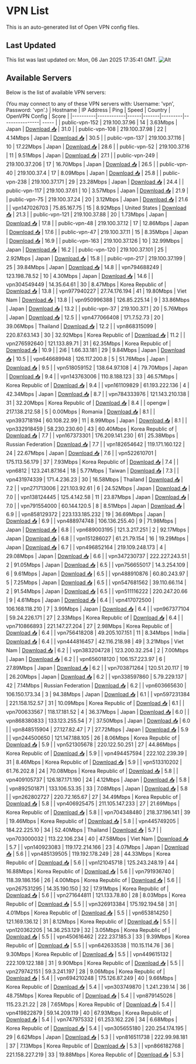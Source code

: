# VPN List

This is an auto-generated list of Open VPN config files.

## Last Updated

This list was last updated on: Mon, 06 Jan 2025 17:35:41 GMT.
![Alt](https://repobeats.axiom.co/api/embed/186b98318ef1479477931607c1ad7d823f12451f.svg "Repobeats analytics image")

## Available Servers

Below is the list of available VPN servers:

(You may connect to any of these VPN servers with: Username: 'vpn', Password: 'vpn'.)
| Hostname | IP Address | Ping | Speed | Country | OpenVPN Config | Score |
|----------|------------|------|-------|---------|----------------| ----- |
| public-vpn-152 | 219.100.37.96 | 14 | 3.63Mbps | Japan | [Download 📥](./configs/server_0_JP.ovpn) | 31.0 |
| public-vpn-108 | 219.100.37.98 | 22 | 4.14Mbps | Japan | [Download 📥](./configs/server_1_JP.ovpn) | 30.5 |
| public-vpn-137 | 219.100.37.116 | 10 | 17.22Mbps | Japan | [Download 📥](./configs/server_2_JP.ovpn) | 28.6 |
| public-vpn-52 | 219.100.37.16 | 11 | 9.51Mbps | Japan | [Download 📥](./configs/server_3_JP.ovpn) | 27.1 |
| public-vpn-249 | 219.100.37.206 | 17 | 16.70Mbps | Japan | [Download 📥](./configs/server_4_JP.ovpn) | 26.5 |
| public-vpn-40 | 219.100.37.4 | 17 | 8.09Mbps | Japan | [Download 📥](./configs/server_5_JP.ovpn) | 25.8 |
| public-vpn-238 | 219.100.37.171 | 29 | 23.28Mbps | Japan | [Download 📥](./configs/server_6_JP.ovpn) | 24.4 |
| public-vpn-117 | 219.100.37.61 | 10 | 3.57Mbps | Japan | [Download 📥](./configs/server_7_JP.ovpn) | 21.9 |
| public-vpn-75 | 219.100.37.24 | 20 | 3.12Mbps | Japan | [Download 📥](./configs/server_8_JP.ovpn) | 21.6 |
| vpn147026703 | 75.85.167.75 | 15 | 8.92Mbps | United States | [Download 📥](./configs/server_9_US.ovpn) | 21.3 |
| public-vpn-121 | 219.100.37.88 | 20 | 1.73Mbps | Japan | [Download 📥](./configs/server_10_JP.ovpn) | 17.8 |
| public-vpn-48 | 219.100.37.12 | 17 | 12.86Mbps | Japan | [Download 📥](./configs/server_11_JP.ovpn) | 17.6 |
| public-vpn-47 | 219.100.37.11 | 15 | 8.35Mbps | Japan | [Download 📥](./configs/server_12_JP.ovpn) | 16.9 |
| public-vpn-163 | 219.100.37.126 | 10 | 32.99Mbps | Japan | [Download 📥](./configs/server_13_JP.ovpn) | 16.2 |
| public-vpn-120 | 219.100.37.101 | 25 | 2.92Mbps | Japan | [Download 📥](./configs/server_14_JP.ovpn) | 15.8 |
| public-vpn-217 | 219.100.37.199 | 25 | 39.84Mbps | Japan | [Download 📥](./configs/server_15_JP.ovpn) | 14.8 |
| vpn794688249 | 123.198.78.52 | 10 | 4.30Mbps | Japan | [Download 📥](./configs/server_16_JP.ovpn) | 14.6 |
| vpn304549449 | 14.35.64.61 | 30 | 8.47Mbps | Korea Republic of | [Download 📥](./configs/server_17_KR.ovpn) | 13.8 |
| vpn977940227 | 27.74.176.194 | 41 | 19.80Mbps | Viet Nam | [Download 📥](./configs/server_18_VN.ovpn) | 13.8 |
| vpn950996388 | 126.85.225.14 | 9 | 33.86Mbps | Japan | [Download 📥](./configs/server_19_JP.ovpn) | 13.2 |
| public-vpn-37 | 219.100.37.1 | 20 | 5.76Mbps | Japan | [Download 📥](./configs/server_20_JP.ovpn) | 12.5 |
| vpn477066408 | 171.7.52.73 | 20 | 39.06Mbps | Thailand | [Download 📥](./configs/server_21_TH.ovpn) | 12.2 |
| vpn868315099 | 220.87.63.143 | 30 | 32.92Mbps | Korea Republic of | [Download 📥](./configs/server_22_KR.ovpn) | 11.2 |
| vpn276592640 | 121.133.89.71 | 31 | 62.35Mbps | Korea Republic of | [Download 📥](./configs/server_23_KR.ovpn) | 10.9 |
| 2i6 | 1.66.33.181 | 29 | 9.84Mbps | Japan | [Download 📥](./configs/server_24_JP.ovpn) | 10.5 |
| vpn646689948 | 126.117.200.8 | 5 | 51.76Mbps | Japan | [Download 📥](./configs/server_25_JP.ovpn) | 9.5 |
| vpn518059152 | 138.64.97.108 | 4 | 79.70Mbps | Japan | [Download 📥](./configs/server_26_JP.ovpn) | 9.4 |
| vpn143763006 | 110.8.188.123 | 33 | 46.57Mbps | Korea Republic of | [Download 📥](./configs/server_27_KR.ovpn) | 9.4 |
| vpn161109829 | 61.193.222.136 | 4 | 42.34Mbps | Japan | [Download 📥](./configs/server_28_JP.ovpn) | 8.7 |
| vpn784333976 | 121.143.210.138 | 31 | 32.20Mbps | Korea Republic of | [Download 📥](./configs/server_29_KR.ovpn) | 8.4 |
| opengw | 217.138.212.58 | 5 | 0.00Mbps | Romania | [Download 📥](./configs/server_30_RO.ovpn) | 8.1 |
| vpn393718194 | 60.108.22.99 | 11 | 8.99Mbps | Japan | [Download 📥](./configs/server_31_JP.ovpn) | 8.1 |
| vpn332918459 | 58.230.230.60 | 43 | 60.40Mbps | Korea Republic of | [Download 📥](./configs/server_32_KR.ovpn) | 7.7 |
| vpn167373301 | 176.209.141.230 | 61 | 25.38Mbps | Russian Federation | [Download 📥](./configs/server_33_RU.ovpn) | 7.7 |
| vpn182654642 | 119.171.160.122 | 24 | 22.67Mbps | Japan | [Download 📥](./configs/server_34_JP.ovpn) | 7.6 |
| vpn522610701 | 175.113.56.179 | 37 | 7.93Mbps | Korea Republic of | [Download 📥](./configs/server_35_KR.ovpn) | 7.4 |
| vpn6812 | 123.241.87.164 | 18 | 5.77Mbps | Taiwan | [Download 📥](./configs/server_36_TW.ovpn) | 7.3 |
| vpn431974339 | 171.4.236.23 | 30 | 16.58Mbps | Thailand | [Download 📥](./configs/server_37_TH.ovpn) | 7.2 |
| vpn271713006 | 221.103.92.61 | 6 | 24.52Mbps | Japan | [Download 📥](./configs/server_38_JP.ovpn) | 7.0 |
| vpn138124445 | 125.4.142.58 | 11 | 23.87Mbps | Japan | [Download 📥](./configs/server_39_JP.ovpn) | 7.0 |
| vpn791554000 | 60.144.120.5 | 8 | 8.51Mbps | Japan | [Download 📥](./configs/server_40_JP.ovpn) | 6.9 |
| vpn858129372 | 223.133.185.232 | 19 | 36.69Mbps | Japan | [Download 📥](./configs/server_41_JP.ovpn) | 6.9 |
| vpn488974748 | 106.136.255.40 | 9 | 71.98Mbps | Japan | [Download 📥](./configs/server_42_JP.ovpn) | 6.8 |
| vpn689003195 | 121.3.217.251 | 2 | 92.17Mbps | Japan | [Download 📥](./configs/server_43_JP.ovpn) | 6.8 |
| vpn151286027 | 61.21.79.154 | 16 | 19.29Mbps | Japan | [Download 📥](./configs/server_44_JP.ovpn) | 6.7 |
| vpn496852164 | 219.109.248.173 | 4 | 29.08Mbps | Japan | [Download 📥](./configs/server_45_JP.ovpn) | 6.6 |
| vpn347230737 | 222.227.243.51 | 2 | 91.05Mbps | Japan | [Download 📥](./configs/server_46_JP.ovpn) | 6.5 |
| vpn756655017 | 14.3.254.109 | 6 | 9.61Mbps | Japan | [Download 📥](./configs/server_47_JP.ovpn) | 6.5 |
| vpn488910876 | 60.80.243.97 | 5 | 7.25Mbps | Japan | [Download 📥](./configs/server_48_JP.ovpn) | 6.5 |
| vpn547681562 | 39.110.66.114 | 2 | 91.54Mbps | Japan | [Download 📥](./configs/server_49_JP.ovpn) | 6.5 |
| vpn511116222 | 220.247.20.66 | 9 | 4.61Mbps | Japan | [Download 📥](./configs/server_50_JP.ovpn) | 6.4 |
| vpn417072500 | 106.168.118.210 | 7 | 3.99Mbps | Japan | [Download 📥](./configs/server_51_JP.ovpn) | 6.4 |
| vpn967377104 | 59.24.226.171 | 27 | 2.33Mbps | Korea Republic of | [Download 📥](./configs/server_52_KR.ovpn) | 6.4 |
| vpn710866893 | 221.147.27.204 | 27 | 2.98Mbps | Korea Republic of | [Download 📥](./configs/server_53_KR.ovpn) | 6.4 |
| vpn756418208 | 49.205.107.151 | 11 | 8.34Mbps | India | [Download 📥](./configs/server_54_IN.ovpn) | 6.4 |
| vpn444816457 | 42.116.218.98 | 49 | 3.21Mbps | Viet Nam | [Download 📥](./configs/server_55_VN.ovpn) | 6.2 |
| vpn383204728 | 123.200.32.254 | 2 | 7.00Mbps | Japan | [Download 📥](./configs/server_56_JP.ovpn) | 6.2 |
| vpn656018120 | 106.157.223.97 | 6 | 27.89Mbps | Japan | [Download 📥](./configs/server_57_JP.ovpn) | 6.2 |
| vpn703871264 | 120.51.20.117 | 19 | 26.20Mbps | Japan | [Download 📥](./configs/server_58_JP.ovpn) | 6.2 |
| vpn338597860 | 5.79.229.137 | 42 | 7.14Mbps | Russian Federation | [Download 📥](./configs/server_59_RU.ovpn) | 6.2 |
| vpn603665630 | 106.150.173.34 | 3 | 94.38Mbps | Japan | [Download 📥](./configs/server_60_JP.ovpn) | 6.1 |
| vpn597231384 | 221.158.152.57 | 31 | 10.09Mbps | Korea Republic of | [Download 📥](./configs/server_61_KR.ovpn) | 6.1 |
| vpn700633567 | 118.17.181.52 | 4 | 36.37Mbps | Japan | [Download 📥](./configs/server_62_JP.ovpn) | 6.0 |
| vpn868380833 | 133.123.255.54 | 7 | 37.50Mbps | Japan | [Download 📥](./configs/server_63_JP.ovpn) | 6.0 |
| vpn848515904 | 27.127.82.47 | 7 | 27.72Mbps | Japan | [Download 📥](./configs/server_64_JP.ovpn) | 5.9 |
| vpn244500650 | 121.147.188.105 | 26 | 8.06Mbps | Korea Republic of | [Download 📥](./configs/server_65_KR.ovpn) | 5.9 |
| vpn521305678 | 220.122.50.251 | 27 | 44.86Mbps | Korea Republic of | [Download 📥](./configs/server_66_KR.ovpn) | 5.9 |
| vpn494457594 | 222.102.239.39 | 31 | 8.46Mbps | Korea Republic of | [Download 📥](./configs/server_67_KR.ovpn) | 5.9 |
| vpn513310202 | 61.76.202.8 | 24 | 70.08Mbps | Korea Republic of | [Download 📥](./configs/server_68_KR.ovpn) | 5.8 |
| vpn409105737 | 126.187.171.190 | 24 | 4.12Mbps | Japan | [Download 📥](./configs/server_69_JP.ovpn) | 5.8 |
| vpn892501871 | 133.106.53.35 | 33 | 7.08Mbps | Japan | [Download 📥](./configs/server_70_JP.ovpn) | 5.8 |
| vpn262802727 | 220.72.165.67 | 27 | 34.49Mbps | Korea Republic of | [Download 📥](./configs/server_71_KR.ovpn) | 5.8 |
| vpn406925475 | 211.105.147.233 | 27 | 21.69Mbps | Korea Republic of | [Download 📥](./configs/server_72_KR.ovpn) | 5.8 |
| vpn704348480 | 218.37.196.141 | 39 | 19.46Mbps | Korea Republic of | [Download 📥](./configs/server_73_KR.ovpn) | 5.8 |
| vpn445749205 | 184.22.225.10 | 34 | 52.40Mbps | Thailand | [Download 📥](./configs/server_74_TH.ovpn) | 5.7 |
| vpn703000032 | 113.22.106.234 | 40 | 47.58Mbps | Viet Nam | [Download 📥](./configs/server_75_VN.ovpn) | 5.7 |
| vpn140923083 | 119.172.214.166 | 23 | 4.07Mbps | Japan | [Download 📥](./configs/server_76_JP.ovpn) | 5.6 |
| vpn485139505 | 119.192.178.249 | 28 | 44.33Mbps | Korea Republic of | [Download 📥](./configs/server_77_KR.ovpn) | 5.6 |
| vpn121045718 | 125.243.248.19 | 44 | 16.88Mbps | Korea Republic of | [Download 📥](./configs/server_78_KR.ovpn) | 5.6 |
| vpn791936740 | 118.39.186.156 | 26 | 4.00Mbps | Korea Republic of | [Download 📥](./configs/server_79_KR.ovpn) | 5.6 |
| vpn267531295 | 14.35.190.150 | 32 | 17.91Mbps | Korea Republic of | [Download 📥](./configs/server_80_KR.ovpn) | 5.6 |
| vpn271644811 | 121.133.78.80 | 28 | 8.03Mbps | Korea Republic of | [Download 📥](./configs/server_81_KR.ovpn) | 5.5 |
| vpn326913384 | 175.192.194.58 | 31 | 4.01Mbps | Korea Republic of | [Download 📥](./configs/server_82_KR.ovpn) | 5.5 |
| vpn653814250 | 121.169.136.12 | 31 | 8.12Mbps | Korea Republic of | [Download 📥](./configs/server_83_KR.ovpn) | 5.5 |
| vpn120362205 | 14.36.253.129 | 32 | 3.05Mbps | Korea Republic of | [Download 📥](./configs/server_84_KR.ovpn) | 5.5 |
| vpn450616462 | 222.237.185.3 | 33 | 9.39Mbps | Korea Republic of | [Download 📥](./configs/server_85_KR.ovpn) | 5.5 |
| vpn642633538 | 110.15.114.76 | 36 | 9.30Mbps | Korea Republic of | [Download 📥](./configs/server_86_KR.ovpn) | 5.5 |
| vpn449615132 | 222.109.122.188 | 31 | 9.90Mbps | Korea Republic of | [Download 📥](./configs/server_87_KR.ovpn) | 5.5 |
| vpn279742151 | 59.3.241.197 | 28 | 9.06Mbps | Korea Republic of | [Download 📥](./configs/server_88_KR.ovpn) | 5.4 |
| vpn694210248 | 175.126.87.249 | 40 | 9.66Mbps | Korea Republic of | [Download 📥](./configs/server_89_KR.ovpn) | 5.4 |
| vpn303749870 | 1.241.239.14 | 36 | 48.75Mbps | Korea Republic of | [Download 📥](./configs/server_90_KR.ovpn) | 5.4 |
| vpn879145026 | 115.23.21.22 | 28 | 7.65Mbps | Korea Republic of | [Download 📥](./configs/server_91_KR.ovpn) | 5.4 |
| vpn419822879 | 59.14.209.119 | 40 | 67.93Mbps | Korea Republic of | [Download 📥](./configs/server_92_KR.ovpn) | 5.4 |
| vpn747975332 | 61.253.162.226 | 34 | 6.68Mbps | Korea Republic of | [Download 📥](./configs/server_93_KR.ovpn) | 5.4 |
| vpn305655180 | 220.254.174.195 | 29 | 6.62Mbps | Japan | [Download 📥](./configs/server_94_JP.ovpn) | 5.3 |
| vpn816511738 | 222.99.98.181 | 37 | 7.13Mbps | Korea Republic of | [Download 📥](./configs/server_95_KR.ovpn) | 5.3 |
| vpn866182768 | 221.158.227.219 | 33 | 19.88Mbps | Korea Republic of | [Download 📥](./configs/server_96_KR.ovpn) | 5.3 |
